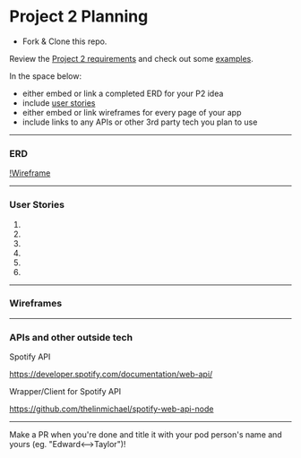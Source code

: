 # Project 2 Planning

* Fork & Clone this repo.

Review the [Project 2 requirements](https://tmdarneille.gitbook.io/seirfx/11-projects/project-2#project-feedback-evaluation) and check out some [examples](https://tmdarneille.gitbook.io/seirfx/11-projects/past-projects/project2).

In the space below:
* either embed or link a completed ERD for your P2 idea
* include [user stories](https://revelry.co/user-stories-that-dont-suck/)
* either embed or link wireframes for every page of your app
* include links to any APIs or other 3rd party tech you plan to use

----------------------------------------------------------
### ERD

[!Wireframe](https://github.com/billymoroney1/Project2Ideas/Images/ERD.png)

----------------------------------------------------------
### User Stories

1.
2.
3.
4.
5.
6.

----------------------------------------------------------
### Wireframes

----------------------------------------------------------
### APIs and other outside tech

Spotify API

https://developer.spotify.com/documentation/web-api/

Wrapper/Client for Spotify API

https://github.com/thelinmichael/spotify-web-api-node

----------------------------------------------------------

Make a PR when you're done and title it with your pod person's name and yours (eg. "Edward<-->Taylor")!
